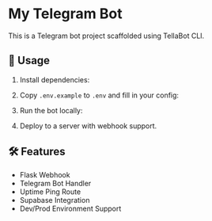# My Telegram Bot

This is a Telegram bot project scaffolded using TellaBot CLI.

## 🚀 Usage

1. Install dependencies:


2. Copy `.env.example` to `.env` and fill in your config:


3. Run the bot locally:


4. Deploy to a server with webhook support.

## 🛠 Features

- Flask Webhook
- Telegram Bot Handler
- Uptime Ping Route
- Supabase Integration
- Dev/Prod Environment Support
